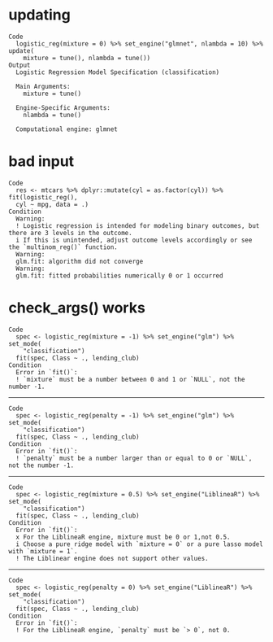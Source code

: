 # updating

    Code
      logistic_reg(mixture = 0) %>% set_engine("glmnet", nlambda = 10) %>% update(
        mixture = tune(), nlambda = tune())
    Output
      Logistic Regression Model Specification (classification)
      
      Main Arguments:
        mixture = tune()
      
      Engine-Specific Arguments:
        nlambda = tune()
      
      Computational engine: glmnet 
      

# bad input

    Code
      res <- mtcars %>% dplyr::mutate(cyl = as.factor(cyl)) %>% fit(logistic_reg(),
      cyl ~ mpg, data = .)
    Condition
      Warning:
      ! Logistic regression is intended for modeling binary outcomes, but there are 3 levels in the outcome.
      i If this is unintended, adjust outcome levels accordingly or see the `multinom_reg()` function.
      Warning:
      glm.fit: algorithm did not converge
      Warning:
      glm.fit: fitted probabilities numerically 0 or 1 occurred

# check_args() works

    Code
      spec <- logistic_reg(mixture = -1) %>% set_engine("glm") %>% set_mode(
        "classification")
      fit(spec, Class ~ ., lending_club)
    Condition
      Error in `fit()`:
      ! `mixture` must be a number between 0 and 1 or `NULL`, not the number -1.

---

    Code
      spec <- logistic_reg(penalty = -1) %>% set_engine("glm") %>% set_mode(
        "classification")
      fit(spec, Class ~ ., lending_club)
    Condition
      Error in `fit()`:
      ! `penalty` must be a number larger than or equal to 0 or `NULL`, not the number -1.

---

    Code
      spec <- logistic_reg(mixture = 0.5) %>% set_engine("LiblineaR") %>% set_mode(
        "classification")
      fit(spec, Class ~ ., lending_club)
    Condition
      Error in `fit()`:
      x For the LiblineaR engine, mixture must be 0 or 1,not 0.5.
      i Choose a pure ridge model with `mixture = 0` or a pure lasso model with `mixture = 1`.
      ! The Liblinear engine does not support other values.

---

    Code
      spec <- logistic_reg(penalty = 0) %>% set_engine("LiblineaR") %>% set_mode(
        "classification")
      fit(spec, Class ~ ., lending_club)
    Condition
      Error in `fit()`:
      ! For the LiblineaR engine, `penalty` must be `> 0`, not 0.

